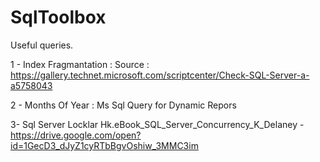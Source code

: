 # SqlToolbox
Useful queries.

1 - Index Fragmantation : Source : https://gallery.technet.microsoft.com/scriptcenter/Check-SQL-Server-a-a5758043 

2 - Months Of Year : Ms Sql Query for Dynamic Repors

3-  Sql Server Locklar Hk.eBook_SQL_Server_Concurrency_K_Delaney -  https://drive.google.com/open?id=1GecD3_dJyZ1cyRTbBgvOshiw_3MMC3im
